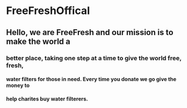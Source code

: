 # FreeFreshOffical
## Hello, we are FreeFresh and our mission is to make the world a
### better place, taking one step at a time to give the world free, fresh,
#### water filters for those in need. Every time you donate we go give the money to 
#### help charites buy water filterers.

